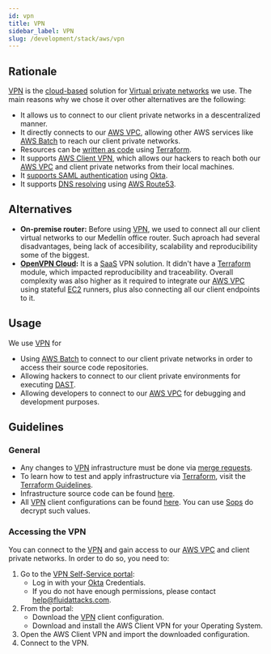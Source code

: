 ```yaml
---
id: vpn
title: VPN
sidebar_label: VPN
slug: /development/stack/aws/vpn
---
```


## Rationale

[VPN][VPN] is the
[cloud-based](https://en.wikipedia.org/wiki/Cloud_computing) solution
for [Virtual private networks](https://en.wikipedia.org/wiki/Virtual_private_network)
we use.
The main reasons why we chose it
over other alternatives
are the following:

- It allows us to connect
  to our client private
  networks in a descentralized manner.
- It directly connects
  to our [AWS VPC][VPC],
  allowing other AWS services
  like [AWS Batch](/development/stack/aws/batch/)
  to reach our client private networks.
- Resources can be [written as code](https://registry.terraform.io/providers/hashicorp/aws/latest/docs)
  using [Terraform][TERRAFORM].
- It supports [AWS Client VPN](https://docs.aws.amazon.com/vpn/latest/clientvpn-admin/what-is.html),
  which allows our hackers
  to reach both our [AWS VPC][VPC]
  and client private networks
  from their local machines.
- It [supports SAML authentication](https://aws.amazon.com/blogs/networking-and-content-delivery/authenticate-aws-client-vpn-users-with-saml/)
  using [Okta](/development/stack/okta).
- It supports [DNS resolving](https://aws.amazon.com/premiumsupport/knowledge-center/client-vpn-how-dns-works-with-endpoint/)
  using [AWS Route53](https://aws.amazon.com/route53/).

## Alternatives

- **On-premise router:**
  Before using [VPN][VPN],
  we used to connect all our client
  virtual networks to our
  Medellín office router.
  Such aproach had several disadvantages,
  being lack of accesibility, scalability and reproducibility
  some of the biggest.
- **[OpenVPN Cloud](https://openvpn.net/cloud-vpn/):**
  It is a [SaaS](https://en.wikipedia.org/wiki/Software_as_a_service)
  VPN solution.
  It didn't have a [Terraform][TERRAFORM] module,
  which impacted reproducibility and traceability.
  Overall complexity was also higher as it required
  to integrate our [AWS VPC][VPC]
  using stateful [EC2](/development/stack/aws/ec2) runners,
  plus also connecting all our client endpoints to it.

## Usage

We use [VPN][VPN] for

- Using [AWS Batch](/development/stack/aws/batch/)
  to connect to our client private networks in order to
  access their source code repositories.
- Allowing hackers to connect to our client private environments
  for executing [DAST](https://en.wikipedia.org/wiki/Dynamic_application_security_testing).
- Allowing developers to connect to our [AWS VPC][VPC]
  for debugging and development purposes.

## Guidelines

### General

- Any changes to [VPN][VPN] infrastructure
  must be done
  via [merge requests](https://docs.gitlab.com/ee/user/project/merge_requests/).
- To learn how to test and apply infrastructure
  via [Terraform][TERRAFORM],
  visit the [Terraform Guidelines](/development/stack/terraform#guidelines).
- Infrastructure source code
  can be found [here](https://gitlab.com/fluidattacks/product/-/tree/master/common/vpc/infra).
- All [VPN][VPN] client configurations
  can be found [here](https://gitlab.com/fluidattacks/product/-/blob/master/common/secrets/dev.yaml#L22).
  You can use [Sops](/development/stack/sops) do decrypt such values.

### Accessing the VPN

You can connect to the [VPN][VPN]
and gain access to our [AWS VPC][VPC]
and client private networks.
In order to do so, you need to:

1. Go to the [VPN Self-Service portal](https://self-service.clientvpn.amazonaws.com/endpoints/cvpn-endpoint-05b3ce2112d0a836a):
    - Log in with your [Okta](/development/stack/okta) Credentials.
    - If you do not have enough permissions, please contact help@fluidattacks.com.
1. From the portal:
    - Download the [VPN][VPN] client configuration.
    - Download and install the AWS Client VPN for your Operating System.
1. Open the AWS Client VPN and import the downloaded configuration.
1. Connect to the VPN.

[VPN]: https://aws.amazon.com/vpn/
[VPC]: /development/stack/aws/vpc/
[TERRAFORM]: /development/stack/terraform/
